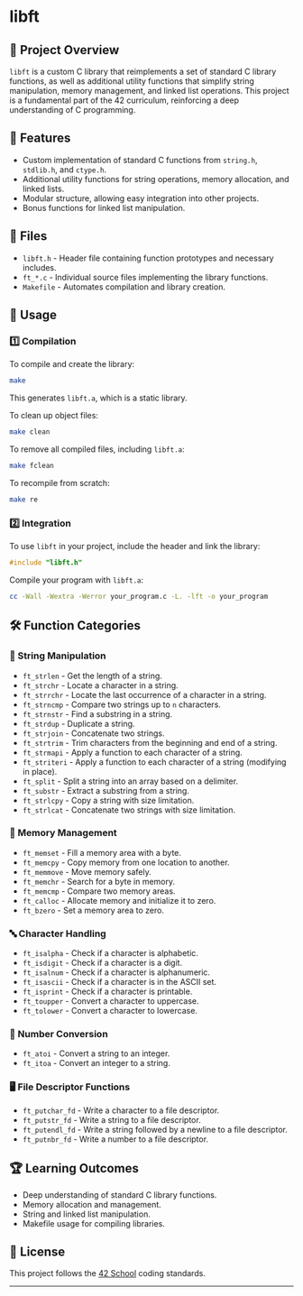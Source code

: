 # libft

## 📌 Project Overview

`libft` is a custom C library that reimplements a set of standard C library functions, as well as additional utility functions that simplify string manipulation, memory management, and linked list operations. This project is a fundamental part of the 42 curriculum, reinforcing a deep understanding of C programming.

## 🚀 Features

- Custom implementation of standard C functions from `string.h`, `stdlib.h`, and `ctype.h`.
- Additional utility functions for string operations, memory allocation, and linked lists.
- Modular structure, allowing easy integration into other projects.
- Bonus functions for linked list manipulation.

## 📁 Files

- `libft.h` - Header file containing function prototypes and necessary includes.
- `ft_*.c` - Individual source files implementing the library functions.
- `Makefile` - Automates compilation and library creation.

## 🔧 Usage

### 1️⃣ Compilation

To compile and create the library:

```sh
make
```

This generates `libft.a`, which is a static library.

To clean up object files:

```sh
make clean
```

To remove all compiled files, including `libft.a`:

```sh
make fclean
```

To recompile from scratch:

```sh
make re
```

### 2️⃣ Integration

To use `libft` in your project, include the header and link the library:

```c
#include "libft.h"
```

Compile your program with `libft.a`:

```sh
cc -Wall -Wextra -Werror your_program.c -L. -lft -o your_program
```

## 🛠 Function Categories

### 📝 String Manipulation

- `ft_strlen` - Get the length of a string.
- `ft_strchr` - Locate a character in a string.
- `ft_strrchr` - Locate the last occurrence of a character in a string.
- `ft_strncmp` - Compare two strings up to `n` characters.
- `ft_strnstr` - Find a substring in a string.
- `ft_strdup` - Duplicate a string.
- `ft_strjoin` - Concatenate two strings.
- `ft_strtrim` - Trim characters from the beginning and end of a string.
- `ft_strmapi` - Apply a function to each character of a string.
- `ft_striteri` - Apply a function to each character of a string (modifying in place).
- `ft_split` - Split a string into an array based on a delimiter.
- `ft_substr` - Extract a substring from a string.
- `ft_strlcpy` - Copy a string with size limitation.
- `ft_strlcat` - Concatenate two strings with size limitation.

### 🔢 Memory Management

- `ft_memset` - Fill a memory area with a byte.
- `ft_memcpy` - Copy memory from one location to another.
- `ft_memmove` - Move memory safely.
- `ft_memchr` - Search for a byte in memory.
- `ft_memcmp` - Compare two memory areas.
- `ft_calloc` - Allocate memory and initialize it to zero.
- `ft_bzero` - Set a memory area to zero.

### 🔤 Character Handling

- `ft_isalpha` - Check if a character is alphabetic.
- `ft_isdigit` - Check if a character is a digit.
- `ft_isalnum` - Check if a character is alphanumeric.
- `ft_isascii` - Check if a character is in the ASCII set.
- `ft_isprint` - Check if a character is printable.
- `ft_toupper` - Convert a character to uppercase.
- `ft_tolower` - Convert a character to lowercase.

### 🔢 Number Conversion

- `ft_atoi` - Convert a string to an integer.
- `ft_itoa` - Convert an integer to a string.

### 🖥 File Descriptor Functions

- `ft_putchar_fd` - Write a character to a file descriptor.
- `ft_putstr_fd` - Write a string to a file descriptor.
- `ft_putendl_fd` - Write a string followed by a newline to a file descriptor.
- `ft_putnbr_fd` - Write a number to a file descriptor.

## 🏆 Learning Outcomes

- Deep understanding of standard C library functions.
- Memory allocation and management.
- String and linked list manipulation.
- Makefile usage for compiling libraries.

## 📜 License

This project follows the [42 School](https://42.fr/) coding standards.

---

